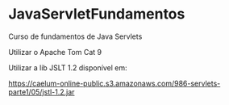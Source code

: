 # JavaServletFundamentos
Curso de fundamentos de Java Servlets

Utilizar o Apache Tom Cat 9

Utilizar a lib JSLT 1.2 disponível em:

https://caelum-online-public.s3.amazonaws.com/986-servlets-parte1/05/jstl-1.2.jar
